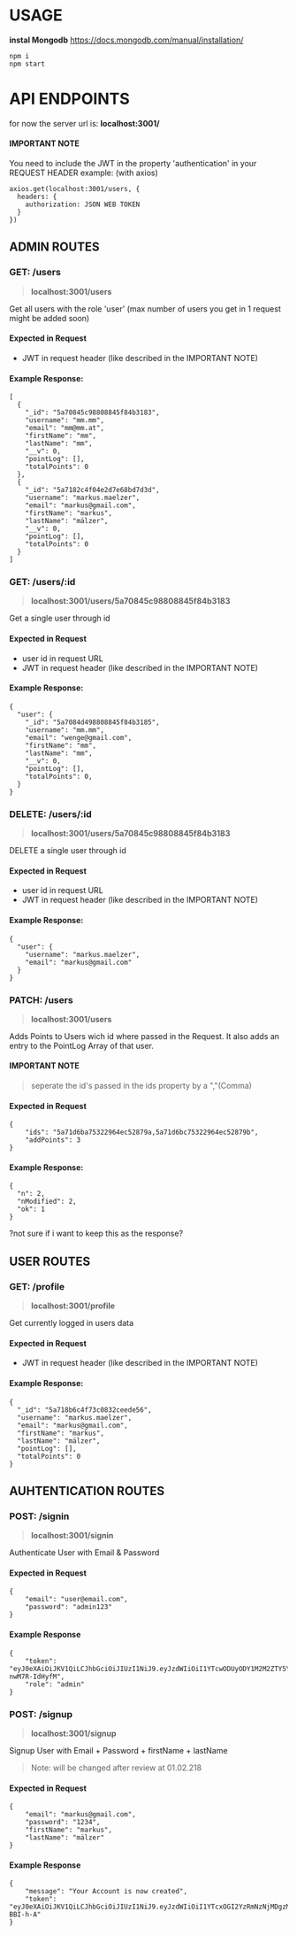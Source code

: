 # USAGE
__instal Mongodb__
https://docs.mongodb.com/manual/installation/
```
npm i
npm start
```

# API ENDPOINTS
for now the server url is: __localhost:3001/__

#### IMPORTANT NOTE
You need to include the JWT in the property 'authentication' in your REQUEST HEADER
example: (with axios)
```
axios.get(localhost:3001/users, {
  headers: {
    authorization: JSON WEB TOKEN
  }
})
```

## ADMIN ROUTES
### GET: /users
> __localhost:3001/users__

Get all users with the role 'user' (max number of users you get in 1 request might be added soon)
#### Expected in Request
* JWT in request header (like described in the IMPORTANT NOTE)
#### Example Response:
```
[
  {
    "_id": "5a70845c98808845f84b3183",
    "username": "mm.mm",
    "email": "mm@mm.at",
    "firstName": "mm",
    "lastName": "mm",
    "__v": 0,
    "pointLog": [],
    "totalPoints": 0
  },
  {
    "_id": "5a7182c4f04e2d7e68bd7d3d",
    "username": "markus.maelzer",
    "email": "markus@gmail.com",
    "firstName": "markus",
    "lastName": "mälzer",
    "__v": 0,
    "pointLog": [],
    "totalPoints": 0
  }
]
```

### GET: /users/:id
>__localhost:3001/users/5a70845c98808845f84b3183__

Get a single user through id
#### Expected in Request
* user id in request URL
* JWT in request header (like described in the IMPORTANT NOTE)
#### Example Response:
```
{
  "user": {
    "_id": "5a7084d498808845f84b3185",
    "username": "mm.mm",
    "email": "wenge@gmail.com",
    "firstName": "mm",
    "lastName": "mm",
    "__v": 0,
    "pointLog": [],
    "totalPoints": 0,
  }
}
```

### DELETE: /users/:id
>__localhost:3001/users/5a70845c98808845f84b3183__

DELETE a single user through id
#### Expected in Request
* user id in request URL
* JWT in request header (like described in the IMPORTANT NOTE)
#### Example Response:
```
{
  "user": {
    "username": "markus.maelzer",
    "email": "markus@gmail.com"
  }
}
```

### PATCH: /users
>__localhost:3001/users__

Adds Points to Users wich id where passed in the Request.
It also adds an entry to the PointLog Array of that user.
#### IMPORTANT NOTE
> seperate the id's passed in the ids property by a ","(Comma)

#### Expected in Request
```
{
	"ids": "5a71d6ba75322964ec52879a,5a71d6bc75322964ec52879b",
	"addPoints": 3
}
```
#### Example Response:
```
{
  "n": 2,
  "nModified": 2,
  "ok": 1
}
```
?not sure if i want to keep this as the response?

## USER ROUTES
### GET: /profile
>__localhost:3001/profile__

Get currently logged in users data
#### Expected in Request
* JWT in request header (like described in the IMPORTANT NOTE)
#### Example Response:
```
{
  "_id": "5a718b6c4f73c0832ceede56",
  "username": "markus.maelzer",
  "email": "markus@gmail.com",
  "firstName": "markus",
  "lastName": "mälzer",
  "pointLog": [],
  "totalPoints": 0
}
```

## AUHTENTICATION ROUTES

### POST: /signin
> __localhost:3001/signin__

Authenticate User with Email & Password
#### Expected in Request
```
{
	"email": "user@email.com",
	"password": "admin123"
}
```
#### Example Response
```
{
    "token": "eyJ0eXAiOiJKV1QiLCJhbGciOiJIUzI1NiJ9.eyJzdWIiOiI1YTcwODUyODY1M2M2ZTY5YWM2ZWZjZWMiLCJpYXQiOjE1MTczMjY4OTU1MTV9.HtM4QczWj0mmVIqf5qyA8XmEk2sui3-nwM7R-IdHyfM",
    "role": "admin"
}
```

### POST: /signup
> __localhost:3001/signup__

Signup User with Email + Password + firstName + lastName
> Note: will be changed after review at 01.02.218

#### Expected in Request
```
{
	"email": "markus@gmail.com",
	"password": "1234",
	"firstName": "markus",
	"lastName": "mälzer"
}
```
#### Example Response
```
{
    "message": "Your Account is now created",
    "token": "eyJ0eXAiOiJKV1QiLCJhbGciOiJIUzI1NiJ9.eyJzdWIiOiI1YTcxOGI2YzRmNzNjMDgzMmNlZWRlNTYiLCJpYXQiOjE1MTczOTA3MDA3NzB9.-4pify7MYSZ0NKVIPvz0BOtVemwW0E8ZZvP-BBI-h-A"
}
```
